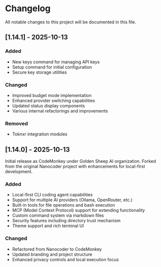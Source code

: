 # Changelog

All notable changes to this project will be documented in this file.

## [1.14.1] - 2025-10-13

### Added
- New keys command for managing API keys
- Setup command for initial configuration
- Secure key storage utilities

### Changed
- Improved budget mode implementation
- Enhanced provider switching capabilities
- Updated status display components
- Various internal refactorings and improvements

### Removed
- Toknxr integration modules

## [1.14.0] - 2025-10-13

Initial release as CodeMonkey under Golden Sheep AI organization.
Forked from the original Nanocoder project with enhancements for local-first development.

### Added
- Local-first CLI coding agent capabilities
- Support for multiple AI providers (Ollama, OpenRouter, etc.)
- Built-in tools for file operations and bash execution
- MCP (Model Context Protocol) support for extending functionality
- Custom command system via markdown files
- Security features including directory trust mechanism
- Theme support and rich terminal UI

### Changed
- Refactored from Nanocoder to CodeMonkey
- Updated branding and project structure
- Enhanced privacy controls and local execution focus
